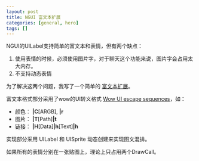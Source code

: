 ```yaml
---
layout: post
title: NGUI 富文本扩展
categories: [general, hero]
tags: []
---
```


NGUI的UILabel支持简单的富文本和表情，但有两个缺点：

1. 使用表情的时候，必须使用图片字，对于聊天这个功能来说，图片字会占用太大内存。
1. 不支持动态表情

为了解决这两个问题，我写了一个简单的 [富文本扩展](https://github.com/dpull/NGUIUtils)。

富文本格式部分采用了wow的UI转义格式 [Wow UI escape sequences](http://wow.gamepedia.com/UI_escape_sequences)，如：

* 颜色：  **|C**[ARGB], **|r**
* 图片：  **|T**[Path]**|t**
* 链接：  **|H**[Data]**|h**[Text]**|h**

实现部分采用 UILabel 和 UISprite 动态创建来实现图文混排。

如果所有的表情分别在一张贴图上，理论上只占用两个DrawCall。

